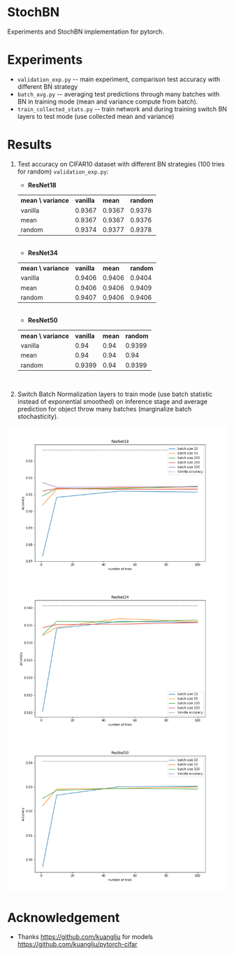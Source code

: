 # StochBN
Experiments and StochBN implementation for pytorch.


# Experiments

* `validation_exp.py` -- main experiment, comparison test accuracy with different BN strategy
* `batch_avg.py` -- averaging test predictions through many batches with BN in training mode (mean and variance compute from batch).
* `train_collected_stats.py` -- train network and during training switch BN layers to test mode (use collected mean and variance)

# Results

1. Test accuracy on CIFAR10 dataset with different BN strategies (100 tries for random) `validation_exp.py`:

	* __ResNet18__
    <table>
      <tr>
        <th>mean \ variance</th>
        <th>vanilla</th>
        <th>mean</th>
        <th>random</th>
      </tr>
      <tr>
        <td>vanilla</td>
        <td>0.9367</td>
        <td>0.9367</td>
        <td>0.9376</td>
      </tr>
      <tr>
        <td>mean</td>
        <td>0.9367</td>
        <td>0.9367</td>
        <td>0.9376</td>
      </tr>
      <tr>
        <td>random</td>
        <td>0.9374</td>
        <td>0.9377</td>
        <td>0.9378</td>
      </tr>
    </table>
    <br>

	* __ResNet34__
    <table>
      <tr>
        <th>mean \ variance</th>
        <th>vanilla</th>
        <th>mean</th>
        <th>random</th>
      </tr>
      <tr>
        <td>vanilla</td>
        <td>0.9406</td>
        <td>0.9406</td>
        <td>0.9404</td>
      </tr>
      <tr>
        <td>mean</td>
        <td>0.9406</td>
        <td>0.9406</td>
        <td>0.9409</td>
      </tr>
      <tr>
        <td>random</td>
        <td>0.9407</td>
        <td>0.9406</td>
        <td>0.9406</td>
      </tr>
    </table>
    <br>

	* __ResNet50__
    <table>
      <tr>
        <th>mean \ variance</th>
        <th>vanilla</th>
        <th>mean</th>
        <th>random</th>
      </tr>
      <tr>
        <td>vanilla</td>
        <td>0.94</td>
        <td>0.94</td>
        <td>0.9399</td>
      </tr>
      <tr>
        <td>mean</td>
        <td>0.94</td>
        <td>0.94</td>
        <td>0.94</td>
      </tr>
      <tr>
        <td>random</td>
        <td>0.9399</td>
        <td>0.94</td>
        <td>0.9399</td>
      </tr>
    </table>
    <br>
2. Switch Batch Normalization layers to train mode (use batch statistic instead of exponential smoothed) on inference stage and average prediction for object throw many batches (marginalize batch stochasticity).

![ResNet18](results/resnet18/batch_avg_test_plot.png)
![ResNet34](results/resnet34/batch_avg_test_plot.png)
![ResNet50](results/resnet50/batch_avg_test_plot.png)

# Acknowledgement
* Thanks https://github.com/kuangliu for models https://github.com/kuangliu/pytorch-cifar
